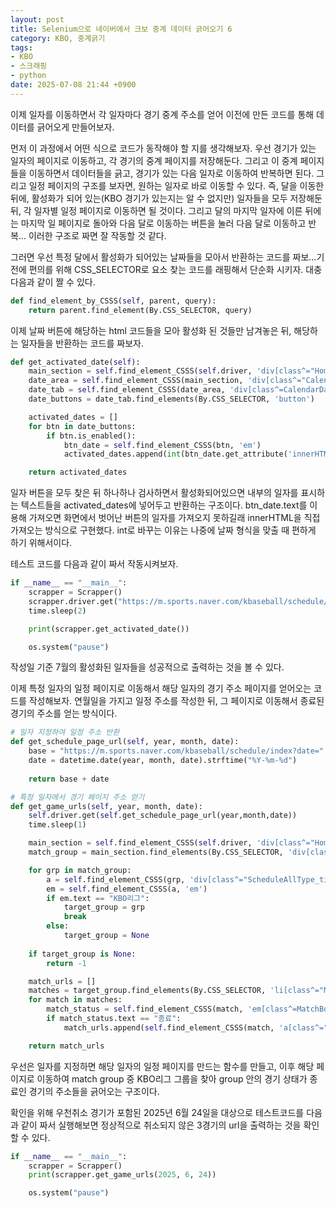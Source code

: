 ```yaml
---
layout: post
title: Selenium으로 네이버에서 크보 중계 데이터 긁어오기 6
category: KBO, 중계긁기
tags:
- KBO
- 스크래핑
- python
date: 2025-07-08 21:44 +0900
---
```

이제 일자를 이동하면서 각 일자마다 경기 중계 주소를 얻어 이전에 만든 코드를 통해 데이터를 긁어오게 만들어보자.

먼저 이 과정에서 어떤 식으로 코드가 동작해야 할 지를 생각해보자. 우선 경기가 있는 일자의 페이지로 이동하고, 각 경기의 중계 페이지를 저장해둔다. 그리고 이 중계 페이지들을 이동하면서 데이터들을 긁고, 경기가 있는 다음 일자로 이동하여 반복하면 된다. 그리고 일정 페이지의 구조를 보자면, 원하는 일자로 바로 이동할 수 있다. 즉, 달을 이동한 뒤에, 활성화가 되어 있는(KBO 경기가 있는지는 알 수 없지만) 일자들을 모두 저장해둔 뒤, 각 일자별 일정 페이지로 이동하면 될 것이다. 그리고 달의 마지막 일자에 이른 뒤에는 마지막 일 페이지로 돌아와 다음 달로 이동하는 버튼을 눌러 다음 달로 이동하고 반복... 이러한 구조로 짜면 잘 작동할 것 같다.

그러면 우선 특정 달에서 활성화가 되어있는 날짜들을 모아서 반환하는 코드를 짜보...기 전에 편의를 위해 CSS_SELECTOR로 요소 찾는 코드를 래핑해서 단순화 시키자. 대충 다음과 같이 짤 수 있다.

```python
def find_element_by_CSSS(self, parent, query):
    return parent.find_element(By.CSS_SELECTOR, query)
```

이제 날짜 버튼에 해당하는 html 코드들을 모아 활성화 된 것들만 남겨놓은 뒤, 해당하는 일자들을 반환하는 코드를 짜보자.
```python
def get_activated_date(self):
    main_section = self.find_element_CSSS(self.driver, 'div[class^="Home_container"]')
    date_area = self.find_element_CSSS(main_section, 'div[class^="CalendarDate_schedule_date_area"]')
    date_tab = self.find_element_CSSS(date_area, 'div[class^=CalendarDate_calendar_tab_wrap]')
    date_buttons = date_tab.find_elements(By.CSS_SELECTOR, 'button')

    activated_dates = []
    for btn in date_buttons:
        if btn.is_enabled():
            btn_date = self.find_element_CSSS(btn, 'em')
            activated_dates.append(int(btn_date.get_attribute('innerHTML')))

    return activated_dates

```
일자 버튼을 모두 찾은 뒤 하나하나 검사하면서 활성화되어있으면 내부의 일자를 표시하는 텍스트들을 activated_dates에 넣어두고 반환하는 구조이다. btn_date.text를 이용해 가져오면 화면에서 벗어난 버튼의 일자를 가져오지 못하길래 innerHTML을 직접 가져오는 방식으로 구현했다. int로 바꾸는 이유는 나중에 날짜 형식을 맞출 때 편하게 하기 위해서이다.

테스트 코드를 다음과 같이 짜서 작동시켜보자.
```python
if __name__ == "__main__":
    scrapper = Scrapper()
    scrapper.driver.get("https://m.sports.naver.com/kbaseball/schedule/index")
    time.sleep(2)

    print(scrapper.get_activated_date())

    os.system("pause")
```
작성일 기준 7월의 활성화된 일자들을 성공적으로 출력하는 것을 볼 수 있다.

이제 특정 일자의 일정 페이지로 이동해서 해당 일자의 경기 주소 페이지를 얻어오는 코드를 작성해보자. 연월일을 가지고 일정 주소를 작성한 뒤, 그 페이지로 이동해서 종료된 경기의 주소를 얻는 방식이다.

```python
# 일자 지정하여 일정 주소 반환
def get_schedule_page_url(self, year, month, date):
    base = "https://m.sports.naver.com/kbaseball/schedule/index?date="
    date = datetime.date(year, month, date).strftime("%Y-%m-%d")
    
    return base + date

# 특정 일자에서 경기 페이지 주소 얻기
def get_game_urls(self, year, month, date):
    self.driver.get(self.get_schedule_page_url(year,month,date))
    time.sleep(1)

    main_section = self.find_element_CSSS(self.driver, 'div[class^="Home_container"]')
    match_group = main_section.find_elements(By.CSS_SELECTOR, 'div[class^="ScheduleAllType_match_list_group"]')

    for grp in match_group:
        a = self.find_element_CSSS(grp, 'div[class^="ScheduleAllType_title_area"]')
        em = self.find_element_CSSS(a, 'em')
        if em.text == "KBO리그":
            target_group = grp
            break
        else:
            target_group = None
    
    if target_group is None:
        return -1

    match_urls = []    
    matches = target_group.find_elements(By.CSS_SELECTOR, 'li[class^="MatchBox_match_item"]')
    for match in matches:
        match_status = self.find_element_CSSS(match, 'em[class^=MatchBox_status]')
        if match_status.text == "종료":
            match_urls.append(self.find_element_CSSS(match, 'a[class^="MatchBox_link"]').get_attribute('href'))

    return match_urls
```
우선은 일자를 지정하면 해당 일자의 일정 페이지를 만드는 함수를 만들고, 이후 해당 페이지로 이동하여 match group 중 KBO리그 그룹을 찾아 group 안의 경기 상태가 종료인 경기의 주소들을 긁어오는 구조이다.

확인을 위해 우천취소 경기가 포함된 2025년 6월 24일을 대상으로 테스트코드를 다음과 같이 짜서 실행해보면 정상적으로 취소되지 않은 3경기의 url을 출력하는 것을 확인할 수 있다.

```python
if __name__ == "__main__":
    scrapper = Scrapper()
    print(scrapper.get_game_urls(2025, 6, 24))

    os.system("pause")
```
